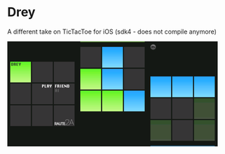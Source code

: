 # Drey

A different take on TicTacToe for iOS (sdk4 - does not compile anymore)

![Drey](misc/dreyPromoKlein.png)


